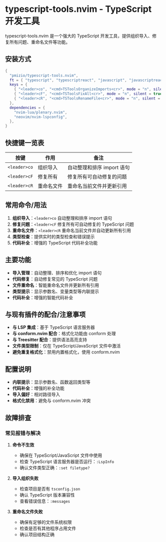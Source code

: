 # typescript-tools.nvim - TypeScript 开发工具

typescript-tools.nvim 是一个强大的 TypeScript 开发工具，提供组织导入、修复所有问题、重命名文件等功能。

## 安装方式

```lua
{
  "pmizio/typescript-tools.nvim",
  ft = { "typescript", "typescriptreact", "javascript", "javascriptreact" },
  keys = {
    { "<leader>co", "<cmd>TSToolsOrganizeImports<cr>", mode = "n", silent = true, desc = "Organize Imports" },
    { "<leader>cF", "<cmd>TSToolsFixAll<cr>", mode = "n", silent = true, desc = "Fix All" },
    { "<leader>cR", "<cmd>TSToolsRenameFile<cr>", mode = "n", silent = true, desc = "Rename File" },
  },
  dependencies = {
    "nvim-lua/plenary.nvim",
    "neovim/nvim-lspconfig",
  },
}
```

## 快捷键一览表

| 按键 | 作用 | 备注 |
|------|------|------|
| `<leader>co` | 组织导入 | 自动整理和排序 import 语句 |
| `<leader>cF` | 修复所有 | 修复所有可自动修复的问题 |
| `<leader>cR` | 重命名文件 | 重命名当前文件并更新引用 |

## 常用命令/用法

1. **组织导入**：`<leader>co` 自动整理和排序 import 语句
2. **修复问题**：`<leader>cF` 修复所有可自动修复的 TypeScript 问题
3. **重命名文件**：`<leader>cR` 重命名当前文件并自动更新所有引用
4. **类型检查**：提供实时的类型检查和错误提示
5. **代码补全**：增强的 TypeScript 代码补全功能

## 主要功能

- **导入管理**：自动整理、排序和优化 import 语句
- **代码修复**：自动修复常见的 TypeScript 问题
- **文件重命名**：智能重命名文件并更新所有引用
- **类型提示**：显示参数名、变量类型等内联提示
- **代码补全**：增强的智能代码补全

## 与现有插件的配合/注意事项

- **与 LSP 集成**：基于 TypeScript 语言服务器
- **与 conform.nvim 配合**：格式化功能由 conform 处理
- **与 Treesitter 配合**：提供语法高亮支持
- **文件类型限制**：仅在 TypeScript/JavaScript 文件中激活
- **避免重复格式化**：禁用内置格式化，使用 conform.nvim

## 配置说明

- **内联提示**：显示参数名、函数返回类型等
- **代码补全**：增强的补全功能
- **导入偏好**：相对路径导入
- **格式化禁用**：避免与 conform.nvim 冲突

## 故障排查

### 常见报错与解决

1. **命令不生效**
   - 确保在 TypeScript/JavaScript 文件中使用
   - 检查 TypeScript 语言服务器是否运行：`:LspInfo`
   - 确认文件类型正确：`:set filetype?`

2. **导入组织失败**
   - 检查项目是否有 `tsconfig.json`
   - 确认 TypeScript 版本兼容性
   - 查看错误信息：`:messages`

3. **重命名文件失败**
   - 确保有足够的文件系统权限
   - 检查是否有其他程序占用文件
   - 确认项目结构正确
